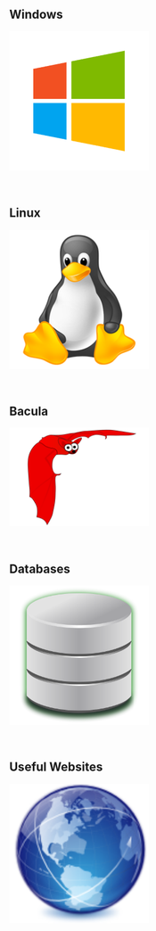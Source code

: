 ## Windows
[<img src="./docs/assets/windows-icon-png-5814.png" width="250"/>](https://github.com/Ashdf1992/wiki/blob/main/assets/pages/Windows.md)

<br>

## Linux
[<img src="./docs/assets/linux-icon-28163.png" width="250"/>](https://github.com/Ashdf1992/wiki/blob/main/assets/pages/Linux.md)

<br>

## Bacula
[<img src="./docs/assets/bat.png" width="250"/>](https://github.com/Ashdf1992/wiki/blob/main/assets/pages/Bacula.md)

<br>

## Databases
[<img src="./docs/assets/database.png" width="250"/>](https://github.com/Ashdf1992/wiki/blob/main/assets/pages/Database.md)

<br>

## Useful Websites
[<img src="./docs/assets/applications_internet.png" width="250"/>](https://github.com/Ashdf1992/wiki/blob/main/assets/pages/UsefulLinks.md)
